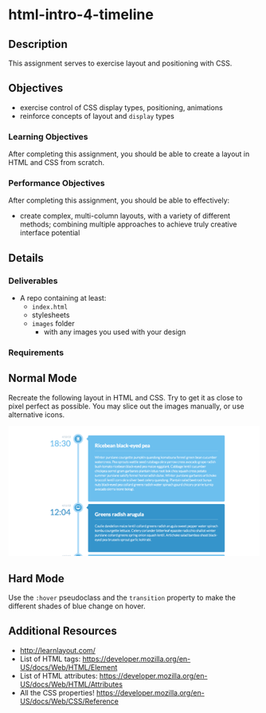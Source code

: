 # html-intro-4-timeline

## Description

This assignment serves to exercise layout and positioning with CSS.

## Objectives

- exercise control of CSS display types, positioning, animations
- reinforce concepts of layout and `display` types

### Learning Objectives

After completing this assignment, you should be able to create a layout in HTML and CSS from scratch.

### Performance Objectives

After completing this assignment, you should be able to effectively:

- create complex, multi-column layouts, with a variety of different methods; combining multiple approaches to achieve truly creative interface potential

## Details

### Deliverables

* A repo containing at least:
    - `index.html`
    - stylesheets
    - `images` folder
        - with any images you used with your design

### Requirements

## Normal Mode

Recreate the following layout in HTML and CSS. Try to get it as close to pixel
perfect as possible. You may slice out the images manually, or use alternative
icons.

![](./timeline.png)

## Hard Mode

Use the `:hover` pseudoclass and the `transition` property to make the different
shades of blue change on hover.

## Additional Resources

- http://learnlayout.com/
- List of HTML tags: https://developer.mozilla.org/en-US/docs/Web/HTML/Element
- List of HTML attributes: https://developer.mozilla.org/en-US/docs/Web/HTML/Attributes
- All the CSS properties! https://developer.mozilla.org/en-US/docs/Web/CSS/Reference
